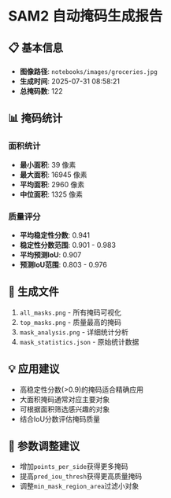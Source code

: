 # SAM2 自动掩码生成报告

## 📋 基本信息
- **图像路径**: `notebooks/images/groceries.jpg`
- **生成时间**: 2025-07-31 08:58:21
- **总掩码数**: 122

## 📊 掩码统计

### 面积统计
- **最小面积**: 39 像素
- **最大面积**: 16945 像素
- **平均面积**: 2960 像素
- **中位面积**: 1325 像素

### 质量评分
- **平均稳定性分数**: 0.941
- **稳定性分数范围**: 0.901 - 0.983
- **平均预测IoU**: 0.907
- **预测IoU范围**: 0.803 - 0.976

## 🎯 生成文件
1. `all_masks.png` - 所有掩码可视化
2. `top_masks.png` - 质量最高的掩码
3. `mask_analysis.png` - 详细统计分析
4. `mask_statistics.json` - 原始统计数据

## 💡 应用建议
- 高稳定性分数(>0.9)的掩码适合精确应用
- 大面积掩码通常对应主要对象
- 可根据面积筛选感兴趣的对象
- 结合IoU分数评估掩码质量

## 🔧 参数调整建议
- 增加`points_per_side`获得更多掩码
- 提高`pred_iou_thresh`获得更高质量掩码
- 调整`min_mask_region_area`过滤小对象
